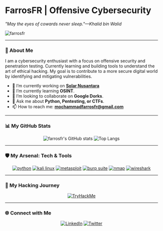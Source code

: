 # FarrosFR | Offensive Cybersecurity

_"May the eyes of cowards never sleep."—Khalid bin Walid_

<p align="left"> 
  <img src="https://komarev.com/ghpvc/?username=farrosfr&label=Profile%20views&color=0e75b6&style=flat" alt="farrosfr" /> 
</p>

---

### 👋 About Me

I am a cybersecurity enthusiast with a focus on offensive security and penetration testing. Currently learning and building tools to understand the art of ethical hacking. My goal is to contribute to a more secure digital world by identifying and mitigating vulnerabilities.

- 🔭 I’m currently working on **[Solar Nusantara](https://solar-nusantara.com)**
- 🌱 I’m currently learning **OSINT**.
- 👯 I’m looking to collaborate on **Google Dorks**.
- 💬 Ask me about **Python, Pentesting, or CTFs**.
- 📫 How to reach me: **mochammadfarrosfr@gmail.com**

---

### 📊 My GitHub Stats

<p align="center">
  <img src="https://github-readme-stats.vercel.app/api?username=farrosfr&show_icons=true&theme=dracula&count_private=true&cache_buster=1" alt="farrosfr's GitHub stats" />
  <img src="https://github-readme-stats.vercel.app/api/top-langs/?username=farrosfr&layout=compact&theme=dracula&cache_buster=1" alt="Top Langs" />
</p>

<!--
<p align="center">
  <img src="https://streak-stats.vercel.app/?user=farrosfr&theme=dracula" alt="GitHub Streak" />
</p>
-->
---

### 🛡️ My Arsenal: Tech & Tools

<p align="center">
  <a href="https://www.python.org" target="_blank"><img src="https://img.shields.io/badge/Python-3776AB?style=for-the-badge&logo=python&logoColor=white" alt="python"/></a>
  <a href="https://www.kali.org/" target="_blank"><img src="https://img.shields.io/badge/Kali_Linux-557C94?style=for-the-badge&logo=kali-linux&logoColor=white" alt="kali linux"/></a>
  <a href="https://www.metasploit.com/" target="_blank"><img src="https://img.shields.io/badge/Metasploit-000000?style=for-the-badge&logo=metasploit&logoColor=white" alt="metasploit"/></a>
  <a href="https://portswigger.net/burp" target="_blank"><img src="https://img.shields.io/badge/Burp_Suite-FF7A1F?style=for-the-badge&logo=burp-suite&logoColor=white" alt="burp suite"/></a>
  <a href="https://nmap.org/" target="_blank"><img src="https://img.shields.io/badge/Nmap-000000?style=for-the-badge&logo=nmap&logoColor=white" alt="nmap"/></a>
  <a href="https://www.wireshark.org/" target="_blank"><img src="https://img.shields.io/badge/Wireshark-1679A7?style=for-the-badge&logo=wireshark&logoColor=white" alt="wireshark"/></a>
</p>

---

### 🚀 My Hacking Journey

<p align="center">
  <a href="https://tryhackme.com/p/farrosfr"><img src="https://tryhackme-badges.s3.amazonaws.com/farrosfr.png" alt="TryHackMe"></a>
</p>

---

### 🌐 Connect with Me

<p align="center">
  <a href="https://www.linkedin.com/in/farrosfr/"><img src="https://img.shields.io/badge/LinkedIn-0077B5?style=for-the-badge&logo=linkedin&logoColor=white" alt="LinkedIn"/></a>
  <a href="https://twitter.com/farrosfr_"><img src="https://img.shields.io/badge/Twitter-1DA1F2?style=for-the-badge&logo=twitter&logoColor=white" alt="Twitter"/></a>
</p>



<!--
**farrosfr/farrosfr** is a ✨ _special_ ✨ repository because its `README.md` (this file) appears on your GitHub profile.

Here are some ideas to get you started:

- 🔭 I’m currently working on ...
- 🌱 I’m currently learning ...
- 👯 I’m looking to collaborate on ...
- 🤔 I’m looking for help with ...
- 💬 Ask me about ...
- 📫 How to reach me: ...
- 😄 Pronouns: ...
- ⚡ Fun fact: ...

![Wakatime Stats](https://github-readme-stats.vercel.app/api/wakatime?username=YourWakaTimeUsername)
-->


